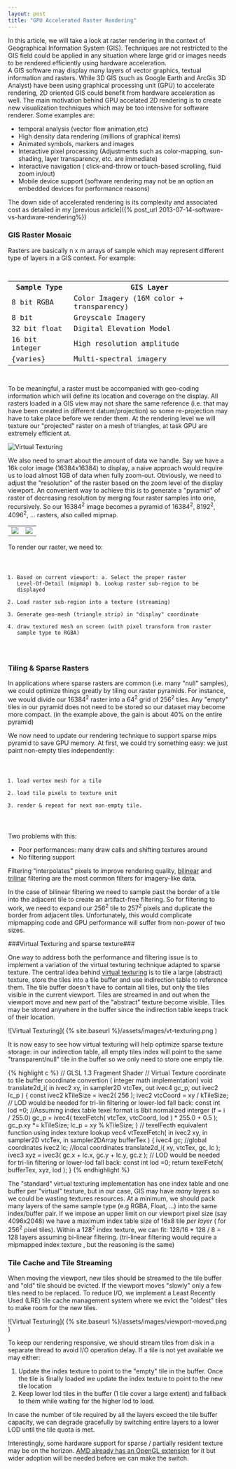 ```yaml
---
layout: post
title: "GPU Accelerated Raster Rendering"
---
```


In this article, we will take a look at raster rendering in the context of Geographical Information System (GIS). Techniques are not restricted to the GIS field could be applied in any situation where large grid or images needs to be rendered efficiently using hardware acceleration.   
A GIS software may display many layers of vector graphics, textual information and rasters. While 3D GIS (such as Google Earth and ArcGis 3D Analyst) have been using graphical processing unit (GPU) to accelerate rendering, 2D oriented GIS could benefit from hardware acceleration as well.
The main motivation behind GPU accelated 2D rendering is to create new visualization techniques which may be too intensive for software renderer. Some examples are:


- temporal analysis (vector flow animation,etc)
- High density data rendering (millions of graphical items)
- Animated symbols, markers and images
- Interactive pixel processing (Adjustments such as color-mapping, sun-shading, layer transparency, etc. are immediate)
- Interactive navigation ( click-and-throw or touch-based scrolling, fluid zoom in/out) 
- Mobile device support (software rendering may not be an option an embedded devices for performance reasons)    

The down side of accelerated rendering is its complexity and associated cost as detailed in my [previous article]({% post_url 2013-07-14-software-vs-hardware-rendering%}) 

### GIS Raster Mosaic ###

Rasters are basically n x m arrays of sample which may represent different type of layers in a GIS context. For example:
<code>
<table>
<tr><th>Sample Type</th><th>GIS Layer</th></tr>
<tr><td>8 bit RGBA</td><td>Color Imagery (16M color + transparency)</td></tr>
<tr><td>8 bit</td><td>Greyscale Imagery</td></tr>
<tr><td>32 bit float</td><td>Digital Elevation Model</td></tr>
<tr><td>16 bit integer</td><td>High resolution amplitude</td></tr>
<tr><td>{varies} </td><td>Multi-spectral imagery </td></tr>
</table>
</code>

To be meaningful, a raster must be accompanied with geo-coding information which will define its location and coverage on the display. All rasters loaded in a GIS view may not share the same reference (i.e. that may have been created in different datum/projection) so some re-projection may have to take place before we render them. At the rendering level we will texture our "projected" raster on a mesh of triangles, at task GPU are extremely efficient at. 

<!--- ![Virtual Texturing]( /assets/images/mesh.png ) -->
<img alt="Virtual Texturing" src="{%site.baseurl%}/assets/images/mesh.png" style="max-width:60%"/>


We also need to smart about the amount of data we handle. Say we have a 16k color image (16384x16384) to display, a naive approach would require us to load almost 1GB of data when fully zoom-out. Obviously, we need to adjust the "resolution" of the raster based on the zoom level of the display viewport. An convenient way to achieve this is to generate a "pyramid" of raster of decreasing resolution by merging four raster samples into one, recursively. So our 16384<sup>2</sup> image becomes a pyramid of 16384<sup>2</sup>, 8192<sup>2</sup>, 4096<sup>2</sup>, ... rasters, also called mipmap.

<!--![level of detail]( /assets/images/lod-all.png ) -->

<table>
<tr>
<td><img src="{% site.baseurl %}/assets/images/lod-all.png"  /></td>
<td><img src="{% site.baseurl %}/assets/images/pyramid.jpg"/></td>
</tr>
</table>

To render our raster, we need to:
<code>
1. Based on current viewport:
	a. Select the proper raster Level-Of-Detail (mipmap)
	b. Lookup raster sub-region to be displayed
2. Load raster sub-region into a texture (streaming)
3. Generate geo-mesh (triangle strip) in "display" coordinate 
4. draw textured mesh on screen (with pixel transform from raster sample type to RGBA)
</code>

### Tiling & Sparse Rasters ###

In applications where sparse rasters are common (i.e. many "null" samples), we could optimize things greatly by tiling our raster pyramids. For instance, we would divide our 16384<sup>2</sup> raster into a 64<sup>2</sup> grid of 256<sup>2</sup> tiles.
Any "empty" tiles in our pyramid does not need to be stored so our dataset may become more compact. (in the example above, the gain is about 40% on the entire pyramid)

We now need to update our rendering technique to support sparse mips pyramid to save GPU memory. At first, we could try something easy: we just paint   non-empty tiles independently:
<code>
1. load vertex mesh for a tile
2. load tile pixels to texture unit
3. render & repeat for next non-empty tile.
</code> 


Two problems with this: 

- Poor performances: many draw calls and shifting textures around
- No filtering support

Filtering "interpolates" pixels to improve rendering quality, [bilinear](http://en.wikipedia.org/wiki/Bilinear_filtering) and [trilinar](http://en.wikipedia.org/wiki/Trilinear_filtering) filtering are the most common filters for imagery-like data.  

In the case of bilinear filtering we need to sample past the border of a tile into the adjacent tile to create an artifact-free filtering. So for filtering to work, we need to expand our 256<sup>2</sup> tile to 257<sup>2</sup> pixels and duplicate the border from adjacent tiles. 
Unfortunately, this would complicate mipmapping code and GPU performance will suffer from non-power of two sizes.
 
###Virtual Texturing and sparse texture###

One way to address both the performance and filtering issue is to implement a variation of the virtual texturing technique adapted to sparse texture. The central idea behind [virtual texturing](http://en.wikipedia.org/wiki/MegaTexture) is to tile a large (abstract) texture, store the tiles into a tile buffer and use indirection table to reference them. The tile buffer doesn't have to contain all tiles, but only the tiles visible in the current viewport. Tiles are streamed in and out when the viewport move and new part of the "abstract" texture become visible. 
Tiles may be stored anywhere in the buffer since the indirection table keeps track of their location. 

![Virtual Texturing](  {% site.baseurl %}/assets/images/vt-texturing.png )

It is now easy to see how virtual texturing will help optimize sparse texture storage: in our indirection table, all empty tiles index will point to the same "transparent/null" tile in the buffer so we only need to store one empty tile.

{% highlight c %}
// GLSL 1.3	Fragment Shader 
// Virtual Texture coordinate to tile buffer coordinate convertion ( integer math implementation)
void translate2d_i( in ivec2 xy, in sampler2D  vtcTex, out ivec4 gc_p, out ivec2 lc_p ) {
	const ivec2 kTileSize	= ivec2( 256 );
	ivec2 vtcCoord	= xy / kTileSize; 
	// LOD would be needed for tri-lin filtering or lower-lod fall back:
	const int lod   =0;
	//Assuming index table texel format is 8bit normalized interger (f = i / 255.0) 
	gc_p            = ivec4( texelFetch( vtcTex, vtcCoord, lod ) * 255.0 + 0.5 ); 
	gc_p.xy         *= kTileSize;
	lc_p            = xy % kTileSize;
} 
// texelFecth equivalent function using index texture lookup
vec4 vtTexelFetch( in ivec2 xy, in sampler2D  vtcTex, in sampler2DArray bufferTex ) {
	ivec4 gc; //global coordinates
	ivec2 lc; //local coordinates
	translate2d_i( xy, vtcTex, gc, lc );
	ivec3 xyz = ivec3( gc.x + lc.x, gc.y + lc.y, gc.z );
	// LOD would be needed for tri-lin filtering or lower-lod fall back:
	const int lod   =0;
	return texelFetch( bufferTex, xyz, lod );
} 
{% endhighlight %}

     
The "standard" virtual texturing implementation has one index table and one buffer per "virtual" texture, but in our case, GIS may have *many* layers so we could be wasting textures resources. At a minimum, we should pack many layers of the same sample type (e.g RGBA, Float, ...) into the same index/buffer pair. If we impose an upper limit on our viewport pixel size (say 4096x2048) we have a maximum index table size of 16x8 tile *per layer* ( for 256<sup>2</sup> pixel tiles). Within a 128<sup>2</sup> index texture, we can fit: 128/16 * 128 / 8 = 128 layers assuming bi-linear filtering. (tri-linear filtering would require a   mipmapped index texture , but the reasoning is the same)


### Tile Cache and Tile Streaming ###

When moving the viewport, new tiles should be streamed to the tile buffer and "old" tile should be evicted. If the viewport moves "slowly" only a few tiles need to be replaced. To reduce I/O, we implement a Least Recently Used (LRE) tile cache management system where we evict the "oldest" tiles to make room for the new tiles.   

![Virtual Texturing]( {% site.baseurl %}/assets/images/viewport-moved.png )

To keep our rendering responsive, we should stream tiles from disk in a separate thread to avoid I/O operation delay. If a tile is not yet available we may either:

1. Update the index texture to point to the "empty" tile in the buffer. Once the tile is finally loaded we update the index texture to point to the new tile location
2. Keep lower lod tiles in the buffer (1 tile cover a large extent) and fallback to them while waiting for the higher lod to load.

In case the number of tile required by all the layers exceed the tile buffer capacity, we can degrade gracefully by switching entire layers to a lower LOD until the tile quota is met.


 Interestingly, some hardware support for sparse / partially resident texture may be on the horizon. [AMD already has an OpenGL extension](https://www.opengl.org/registry/specs/AMD/sparse_texture.txt) for it but wider adoption will be needed before we can make the switch.
   








  







